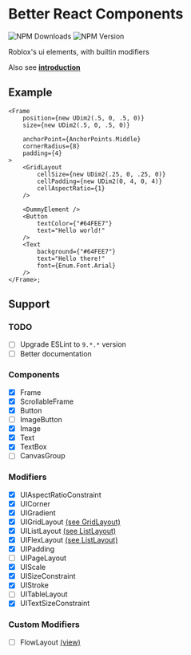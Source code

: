 # Better React Components

![NPM Downloads](https://img.shields.io/npm/dm/%40rbxts%2Fbetter-react-components?style=for-the-badge)
![NPM Version](https://img.shields.io/npm/v/%40rbxts%2Fbetter-react-components?style=for-the-badge)

Roblox's ui elements, with builtin modifiers

Also see **[introduction](docs/1_Introduction.md)**

## Example

```tsx
<Frame
	position={new UDim2(.5, 0, .5, 0)}
	size={new UDim2(.5, 0, .5, 0)}

	anchorPoint={AnchorPoints.Middle}
	cornerRadius={8}
	padding={4}
>
	<GridLayout
		cellSize={new UDim2(.25, 0, .25, 0)}
		cellPadding={new UDim2(0, 4, 0, 4)}
		cellAspectRatio={1}
	/>

	<DummyElement />
	<Button
		textColor={"#64FEE7"}
		text="Hello world!"
	/>
	<Text
		background={"#64FEE7"}
		text="Hello there!"
		font={Enum.Font.Arial}
	/>
</Frame>;
```

## Support

### TODO

- [ ] Upgrade ESLint to `9.*.*` version
- [ ] Better documentation

### Components

- [X] Frame
- [X] ScrollableFrame
- [X] Button
- [ ] ImageButton
- [X] Image
- [X] Text
- [X] TextBox
- [ ] CanvasGroup

### Modifiers

- [X] UIAspectRatioConstraint
- [X] UICorner
- [X] UIGradient
- [X] UIGridLayout [(see GridLayout)](src/components/GridLayout.tsx)
- [X] UIListLayout [(see ListLayout)](src/components/ListLayout.tsx)
- [X] UIFlexLayout [(see ListLayout)](src/components/ListLayout.tsx)
- [X] UIPadding
- [ ] UIPageLayout
- [X] UIScale
- [X] UISizeConstraint
- [X] UIStroke
- [ ] UITableLayout
- [X] UITextSizeConstraint

### Custom Modifiers

- [ ] FlowLayout [(view)](https://devforum.roblox.com/t/flow-flexbox-layout-for-lua/2614394)
